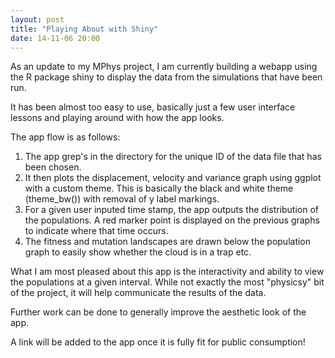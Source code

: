 ```yaml
---
layout: post
title: "Playing About with Shiny"
date: 14-11-06 20:00
---
```


As an update to my MPhys project, I am currently building a webapp using the R package shiny to display the data from the simulations that have been run. 

It has been almost too easy to use, basically just a few user interface lessons and playing around with how the app looks.

The app flow is as follows: 

1. The app grep's in the directory for the unique ID of the data file that has been chosen. 
2. It then plots the displacement, velocity and variance graph using ggplot with a custom theme. This is basically the black and white theme (theme_bw()) with removal of y label markings.
3. For a given user inputed time stamp, the app outputs the distribution of the populations. A red marker point is displayed on the previous graphs to indicate where that time occurs. 
4. The fitness and mutation landscapes are drawn below the population graph to easily show whether the cloud is in a trap etc. 

What I am most pleased about this app is the interactivity and ability to view the populations at a given interval. While not exactly the most "physicsy" bit of the project, it will help communicate the results of the data. 

Further work can be done to generally improve the aesthetic look of the app. 

A link will be added to the app once it is fully fit for public consumption! 
